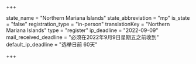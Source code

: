 +++

state_name = "Northern Mariana Islands"
state_abbreviation = "mp"
is_state = "false"
registration_type = "in-person"
translationKey = "Northern Mariana Islands"
type = "register"
ip_deadline = "2022-09-09"
mail_received_deadline = "必须在2022年9月9日星期五之前收到"
default_ip_deadline = "选举日前 60天"

+++